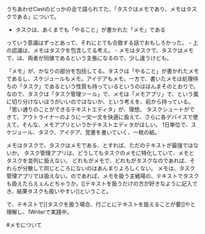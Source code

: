 うちあわせCastのどっかの会で語られてた、「タスクはメモであり、メモはタスクである」について。

- タスクは、あくまでも「やること」が書かれた「メモ」である

っていう意識はずっとあって、それにとても合致する話でおもしろかった。
	- 上の認識は、メモはタスクを包含してる考え。
	- メモはタスクで、タスクはメモで、は、両者が同値であるという主張になるので、少し違うけども。

「メモ」が、かなりの部分を包括してる。タスクは「やること」が書かれたメモであるし、スケジュールもメモ。アイデアもメモ。一方で、書いたメモは処理待ちの「タスク」であるという性質も持っているというのはほんまそのとおりで。
なので、タスクは「タスク管理ツール」で、メモは「メモアプリ」で、という風に切り分けないほうがいいのではないか、という考えを、前から持っている。
「思い通りのことができるテキストエディタ」が、理想。
タスクシュートができて、アウトライナーのように一文一文を快適に扱えて、さらに各デバイスで使えて。そんな、メモアプリというかテキストエディタがほしい。
1日単位で、スケジュール、タスク、アイデア、覚書を書いていく、一枚の紙。

メモはタスクで、タスクはメモである、とすれば、ただのテキストが最強ではないか。
タスク管理アプリは、どうしてもタスクのメモに特化していて、メモとタスクを並列に扱えない。
どれもがメモで、どれもがタスクなのであれば、それらが分散して同じところにないのはあんまりよろしくない。
メモは、タスク管理アプリでは扱えない。のであれば、メモを扱う主戦場の、テキストでタスクも扱えたらえぇんとちゃうか。[[テキストを扱うだけの方が好きなように記入でき、結果タスクも扱いやすい]]ということ。

で、テキストで[[タスクを扱う場合、行ごとにテキストを扱えることが要]]やと理解し、1Writerで実践中。

#メモについて 